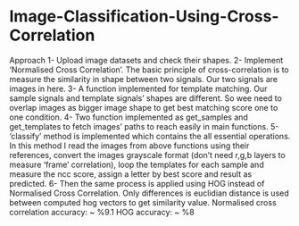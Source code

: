 # Image-Classification-Using-Cross-Correlation

Approach
1- Upload image datasets and check their shapes.
2- Implement ‘Normalised Cross Correlation’. The basic principle of cross-correlation is to measure the similarity in shape between two signals. Our two signals are images in here.
3- A function implemented for template matching. Our sample signals and template signals’ shapes are different. So wee need to overlap images as bigger image shape to get best matching score one to one condition.
4- Two function implemented as get_samples and get_templates to fetch images’ paths to reach easily in main functions.
5- ‘classify’ method is implemented which contains the all essential operations. In this method I read the images from above functions using their references, convert the images grayscale format (don’t need r,g,b layers to measure ‘frame’ correlation), loop the templates for each sample and measure the ncc score, assign a letter by best score and result as predicted.
6- Then the same process is applied using HOG instead of Normalised Cross Correlation. Only differences is euclidian distance is used between computed hog vectors to get similarity value.
Normalised cross correlation accuracy: ~ %9.1
HOG accuracy: ~ %8
